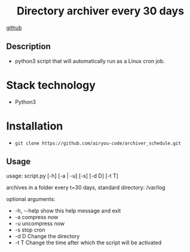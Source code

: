 <h1 align="center">Directory archiver every 30 days</h1>

<a href="https://github.com/airyou-code/archiver_schedule" target="_blank">github</a> 

## Description
- python3 script that will automatically run as a Linux cron job.

# Stack technology
- Python3

# Installation
- `git clone https://github.com/airyou-code/archiver_schedule.git `

## Usage
usage: script.py [-h] [-a | -u] [-s] [-d D] [-t T]

archives in a folder every t=30 days, standard directory: /var/log

optional arguments:
  - -h, --help  show this help message and exit
  - -a          compress now
  - -u          uncompress now
  - -s          stop cron
  - -d D        Сhange the directory
  - -t T        Change the time after which the script will be activated
